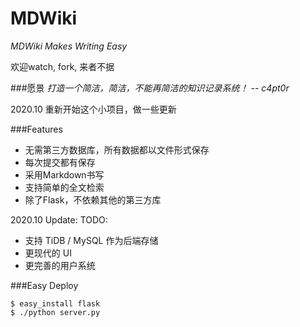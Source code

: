 MDWiki
======

*MDWiki Makes Writing Easy*

欢迎watch, fork, 来者不据


###愿景
*打造一个简洁，简洁，不能再简洁的知识记录系统！ -- c4pt0r*

2020.10 重新开始这个小项目，做一些更新

###Features

* 无需第三方数据库，所有数据都以文件形式保存
* 每次提交都有保存
* 采用Markdown书写
* 支持简单的全文检索
* 除了Flask，不依赖其他的第三方库

2020.10 Update: 
TODO: 
* 支持 TiDB / MySQL 作为后端存储
* 更现代的 UI
* 更完善的用户系统

###Easy Deploy

    $ easy_install flask  
    $ ./python server.py
